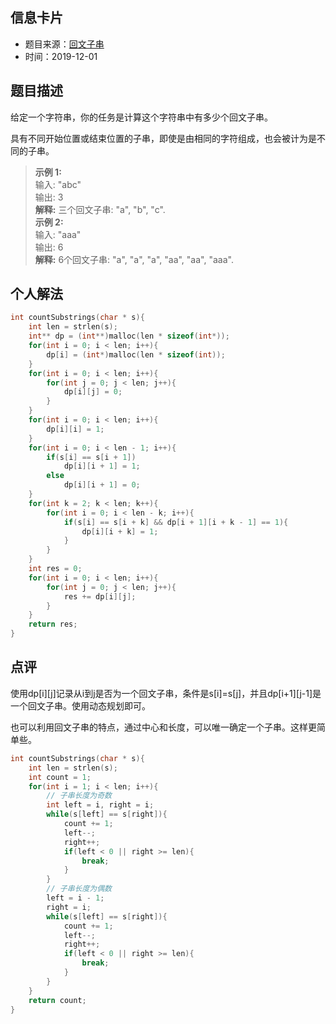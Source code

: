 ## 信息卡片
* 题目来源：[回文子串](https://leetcode-cn.com/problems/palindromic-substrings/)
* 时间：2019-12-01



## 题目描述
给定一个字符串，你的任务是计算这个字符串中有多少个回文子串。

具有不同开始位置或结束位置的子串，即使是由相同的字符组成，也会被计为是不同的子串。

>**示例 1:** <br>
输入: "abc" <br>
输出: 3 <br>
>**解释:** 三个回文子串: "a", "b", "c". <br>
>**示例 2:** <br>
输入: "aaa" <br>
输出: 6 <br>
>**解释:** 6个回文子串: "a", "a", "a", "aa", "aa", "aaa".

## 个人解法
```c
int countSubstrings(char * s){
    int len = strlen(s);
    int** dp = (int**)malloc(len * sizeof(int*));
    for(int i = 0; i < len; i++){
        dp[i] = (int*)malloc(len * sizeof(int));
    }
    for(int i = 0; i < len; i++){
        for(int j = 0; j < len; j++){
            dp[i][j] = 0;
        }
    }
    for(int i = 0; i < len; i++){
        dp[i][i] = 1;
    }
    for(int i = 0; i < len - 1; i++){
        if(s[i] == s[i + 1])
            dp[i][i + 1] = 1;
        else
            dp[i][i + 1] = 0;
    }
    for(int k = 2; k < len; k++){
        for(int i = 0; i < len - k; i++){
            if(s[i] == s[i + k] && dp[i + 1][i + k - 1] == 1){
                dp[i][i + k] = 1;
            }
        }
    }
    int res = 0;
    for(int i = 0; i < len; i++){
        for(int j = 0; j < len; j++){
            res += dp[i][j];
        }
    }
    return res;
}
``` 



## 点评
使用dp[i][j]记录从i到j是否为一个回文子串，条件是s[i]=s[j]，并且dp[i+1][j-1]是一个回文子串。使用动态规划即可。

也可以利用回文子串的特点，通过中心和长度，可以唯一确定一个子串。这样更简单些。
```c
int countSubstrings(char * s){
    int len = strlen(s);
    int count = 1;
    for(int i = 1; i < len; i++){
        // 子串长度为奇数
        int left = i, right = i;
        while(s[left] == s[right]){
            count += 1;
            left--;
            right++;
            if(left < 0 || right >= len){
                break;
            }
        }
        // 子串长度为偶数
        left = i - 1;
        right = i;
        while(s[left] == s[right]){
            count += 1;
            left--;
            right++;
            if(left < 0 || right >= len){
                break;
            }
        }
    }
    return count;
}
```
